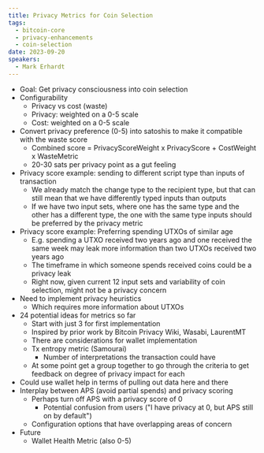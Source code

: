 ```yaml
---
title: Privacy Metrics for Coin Selection
tags:
  - bitcoin-core
  - privacy-enhancements
  - coin-selection
date: 2023-09-20
speakers:
  - Mark Erhardt
---
```

- Goal: Get privacy consciousness into coin selection
- Configurability
  - Privacy vs cost (waste)
  - Privacy: weighted on a 0-5 scale
  - Cost: weighted on a 0-5 scale
- Convert privacy preference (0-5) into satoshis to make it compatible with the waste score
  - Combined score = PrivacyScoreWeight x PrivacyScore + CostWeight x WasteMetric
  - 20-30 sats per privacy point as a gut feeling
- Privacy score example: sending to different script type than inputs of transaction
  - We already match the change type to the recipient type, but that can still mean that we have differently typed inputs than outputs
  - If we have two input sets, where one has the same type and the other has a different type, the one with the same type inputs should be preferred by the privacy metric
- Privacy score example: Preferring spending UTXOs of similar age
  - E.g. spending a UTXO received two years ago and one received the same week may leak more information than two UTXOs received two years ago
  - The timeframe in which someone spends received coins could be a privacy leak
  - Right now, given current 12 input sets and variability of coin selection, might not be a privacy concern
- Need to implement privacy heuristics
  - Which requires more information about UTXOs
- 24 potential ideas for metrics so far
  - Start with just 3 for first implementation
  - Inspired by prior work by Bitcoin Privacy Wiki, Wasabi, LaurentMT
  - There are considerations for wallet implementation
  - Tx entropy metric (Samourai)
    - Number of interpretations the transaction could have
  - At some point get a group together to go through the criteria to get feedback on degree of privacy impact for each
- Could use wallet help in terms of pulling out data here and there
- Interplay between APS (avoid partial spends) and privacy scoring
  - Perhaps turn off APS with a privacy score of 0
    - Potential confusion from users ("I have privacy at 0, but APS still on by default")
  - Configuration options that have overlapping areas of concern
- Future
  - Wallet Health Metric (also 0-5)
